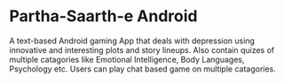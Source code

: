 # Partha-Saarth-e Android
A text-based Android gaming App that deals with depression using innovative and interesting plots and story lineups. Also contain quizes of multiple catagories like Emotional Intelligence, Body Languages, Psychology etc.
Users can play chat based game on multiple catagories.
